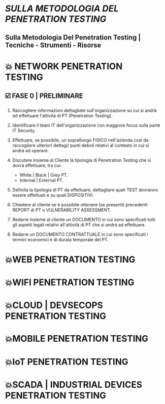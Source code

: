 # *SULLA METODOLOGIA DEL PENETRATION TESTING*

## Sulla Metodologia Del Penetration Testing | Tecniche - Strumenti - Risorse

# :boom: NETWORK PENETRATION TESTING 

## :ballot_box_with_check: FASE 0 |  PRELIMINARE

1. Raccogliere informazioni dettagliate sull'organizzazione su cui si andrà ed effettuare l'attività di PT (Penetration Testing).
2. Identificare il team IT dell'organizzazione con maggiore focus sulla parte IT Security.
3. Effettuare, se possibile, un sopralluogo FISICO nell'azienda così da raccogliere ulteriori dettagi/ punti deboli relativi al contesto in cui si andrà ad operare.
4. Discutere insieme al Cliente la tipologia di Penetration Testing che si dovrà effettuare, tra cui:

      - White | Black | Grey PT.
      - Internal | External PT.
      
5. Definita la tipologia di PT da effettuare, dettagliare quali TEST dovranno essere effettuati e su quali DISPOSITIVI.
6. Chiedere al cliente se è possibile ottenere (se presenti) precedenti REPORT di PT o VULNERABILITY ASSESSMENT.
7. Redarre insieme al cliente un DOCUMENTO in cui sono specificati tutti gli aspetti legali relativi all'attività di PT che si andrà ad effettuare.
8. Redarre un DOCUMENTO CONTRATTUALE in cui sono specificati i termini economici e di durata temporale del PT.





# :boom:WEB PENETRATION TESTING 

# :boom:WIFI PENETRATION TESTING 

# :boom:CLOUD | DEVSECOPS PENETRATION TESTING 

# :boom:MOBILE PENETRATION TESTING 

# :boom:IoT PENETRATION TESTING 

# :boom:SCADA | INDUSTRIAL DEVICES PENETRATION TESTING 




